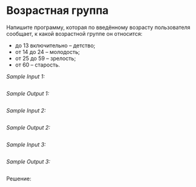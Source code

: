 # Возрастная группа

Напишите программу, которая по введённому возрасту пользователя сообщает, к какой возрастной группе он относится:

* до 13 включительно – детство;
* от 14 до 24 – молодость;
* от 25 до 59 – зрелость;
* от 60 – старость.

*Sample Input 1:*
```

```

*Sample Output 1:*
```

```

*Sample Input 2:*
```

```

*Sample Output 2:*
```

```

*Sample Input 3:*
```

```

*Sample Output 3:*
```

```

Решение:
```python

```
